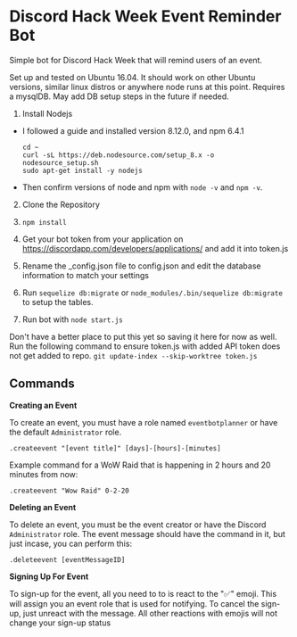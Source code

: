 # Discord Hack Week Event Reminder Bot
Simple bot for Discord Hack Week that will remind users of an event.

Set up and tested on Ubuntu 16.04.
It should work on other Ubuntu versions, similar linux distros or anywhere node runs at this point.
Requires a mysqlDB. May add DB setup steps in the future if needed.

1. Install Nodejs
 - I followed a guide and installed version 8.12.0, and npm 6.4.1
    ```
    cd ~
    curl -sL https://deb.nodesource.com/setup_8.x -o nodesource_setup.sh
    sudo apt-get install -y nodejs
    ```
  - Then confirm versions of node and npm with `node -v` and `npm -v`. 

  2. Clone the Repository
  
  3. `npm install`
  
  4. Get your bot token from your application on https://discordapp.com/developers/applications/ and add it into token.js
  
  5. Rename the \_config.json file to config.json and edit the database information to match your settings
  
  6. Run `sequelize db:migrate` or `node_modules/.bin/sequelize db:migrate` to setup the tables.
  
  6. Run bot with `node start.js`

Don't have a better place to put this yet so saving it here for now as well.
Run the following command to ensure token.js with added API token does not get added to repo.
`git update-index --skip-worktree token.js`

## Commands

**Creating an Event**

To create an event, you must have a role named `eventbotplanner` or have the default `Administrator` role.

`.createevent "[event title]" [days]-[hours]-[minutes]`

Example command for a WoW Raid that is happening in 2 hours and 20 minutes from now:

`.createevent "Wow Raid" 0-2-20`

**Deleting an Event**

To delete an event, you must be the event creator or have the Discord `Administrator` role. The event message should have the command in it, but just incase, you can perform this:

`.deleteevent [eventMessageID]`

**Signing Up For Event**

To sign-up for the event, all you need to to is react to the "✅" emoji. This will assign you an event role that is used for notifying. To cancel the sign-up, just unreact with the message. All other reactions with emojis will not change your sign-up status

